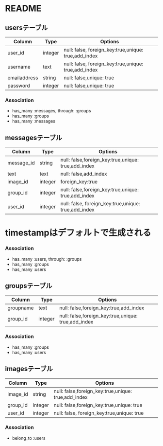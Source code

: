 # README
## usersテーブル
|Column|Type|Options|
|------|----|-------|
|user_id|integer|null: false, foreign_key:true,unique: true,add_index|
|username|text|null: false, foreign_key:true,unique: true,add_index|
|emailaddress|string|null: false,unique: true|
|password|integer|null: false,unique: true|

### Association
- has_many :messages, through: :groups
- has_many :groups
- has_many :messages

## messagesテーブル
|Column|Type|Options|
|------|----|-------|
|message_id|string|null: false,foreign_key:true,unique: true,add_index|
|text|text|null: false,add_index|
|image_id|integer|foreign_key:true|
|group_id|integer|null: false,foreign_key:true,unique: true,add_index|
|user_id|integer|null: false, foreign_key:true,unique: true,add_index|
# timestampはデフォルトで生成される

### Association
- has_many :users, through: :groups
- has_many :groups
- has_many :users

## groupsテーブル

|Column|Type|Options|
|------|----|-------|
|groupname|text|null: false,foreign_key:true,add_index|
|group_id|integer|null: false,foreign_key:true,unique: true,add_index|

### Association
- has_many :groups
- has_many :users

## imagesテーブル
|Column|Type|Options|
|------|----|-------|
|image_id|string|null: false,foreign_key:true,unique: true,add_index|
|group_id|integer|null: false,foreign_key:true,unique: true|
|user_id|integer|null: false, foreign_key:true,unique: true|

### Association
- belong_to :users